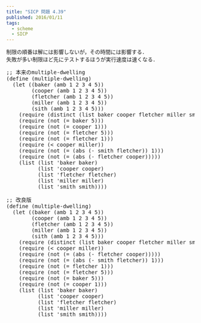 ```yaml
---
title: "SICP 問題 4.39"
published: 2016/01/11
tags:
  - scheme
  - SICP
---
```


<p>制限の順番は解には影響しないが，その時間には影響する．<br/>
失敗が多い制限ほど先にテストするほうが実行速度は速くなる．</p>

<pre class="code" data-lang="" data-unlink>;; 本来のmultiple-dwelling
(define (multiple-dwelling)
  (let ((baker (amb 1 2 3 4 5))
        (cooper (amb 1 2 3 4 5))
        (fletcher (amb 1 2 3 4 5))
        (miller (amb 1 2 3 4 5))
        (sith (amb 1 2 3 4 5)))
    (require (distinct (list baker cooper fletcher miller smith)))
    (require (not (= baker 5)))
    (require (not (= cooper 1)))
    (require (not (= fletcher 5)))
    (require (not (= fletcher 1)))
    (require (&lt; cooper miller))
    (require (not (= (abs (- smith fletcher)) 1)))
    (require (not (= (abs (- fletcher cooper)))))
    (list (list &#39;baker baker)
          (list &#39;cooper cooper)
          (list &#39;fletcher fletcher)
          (list &#39;miller miller)
          (list &#39;smith smith))))

;; 改良版
(define (multiple-dwelling)
  (let ((baker (amb 1 2 3 4 5))
        (cooper (amb 1 2 3 4 5))
        (fletcher (amb 1 2 3 4 5))
        (miller (amb 1 2 3 4 5))
        (sith (amb 1 2 3 4 5)))
    (require (distinct (list baker cooper fletcher miller smith)))
    (require (&lt; cooper miller))
    (require (not (= (abs (- fletcher cooper)))))
    (require (not (= (abs (- smith fletcher)) 1)))
    (require (not (= fletcher 1)))
    (require (not (= fletcher 5)))
    (require (not (= baker 5)))
    (require (not (= cooper 1)))
    (list (list &#39;baker baker)
          (list &#39;cooper cooper)
          (list &#39;fletcher fletcher)
          (list &#39;miller miller)
          (list &#39;smith smith))))</pre>


